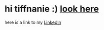 # hi tiffnanie :) [look here](/tiffnanie/tiffnanie)

  here is a link to my  [LinkedIn](https://www.linkedin.com/in/noah-solomon-lopez-532127133?utm_source=share&utm_campaign=share_via&utm_content=profile&utm_medium=ios_app)



  



